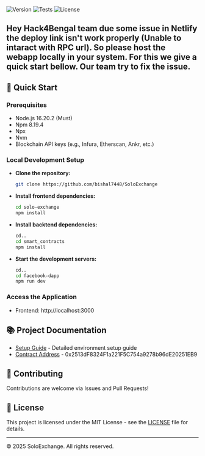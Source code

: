 <!-- # DeSocial -A Blockchain Based Social Media Platform -->

![Version](https://img.shields.io/badge/Version-1.0.0-blue.svg)
![Tests](https://img.shields.io/badge/Tests-Passed-green.svg)
![License](https://img.shields.io/badge/License-MIT-yellow.svg)

<!-- DeSocial is a censorship-resistant, user-owned social media platform built on Web3. This dApp empowers users with full control over their data, content, and identity. No central authority — just pure peer-to-peer interaction and secure blockchain-backed communication. -->

<!-- ## 🚀 Key Features

- *✅ Decentralized Identity*: Own your profile and credentials using wallets
- *Portfolio Evaluation*: Detailed analysis of cryptocurrency investment portfolios
- *📝 On-chain Posts*: Share content immutably and transparently
- *🗳 Community Governance*: Users vote on moderation and platform upgrades.
- *🔐 Data Privacy*: Zero third-party tracking or centralized control.
- *📱 Responsive UI*: Modern frontend built for an intuitive experience.

## 📋 Project Architecture

The project adopts a modern full-stack architecture:

- *Smart Contracts*: Solidity + Hardhat
- *Frontend*: React + TailwindCSS
- *Blockchain*: Ethereum or Polygon
- *Storage*: IPFS for media & metadata
- *Wallet Integration*: MetaMask / WalletConnect -->

## Hey Hack4Bengal team due some issue in Netlify the deploy link isn't work properly (Unable to intaract with RPC url). So please host the webapp locally in your system. For this we give a quick start bellow. Our team try to fix the issue.

## 🔧 Quick Start

### Prerequisites

- Node.js 16.20.2 (Must)
- Npm 8.19.4
- Npx
- Nvm
- Blockchain API keys (e.g., Infura, Etherscan, Ankr, etc.)
<!-- - Storage API keys(e.g., Pinata, etc.) -->

### Local Development Setup

- **Clone the repository:**
  ```sh
  git clone https://github.com/bishal7448/SoloExchange
  ```
- **Install frontend dependencies:**
  ```sh
  cd solo-exchange
  npm install
  ```
- **Install backtend dependencies:**
  ```sh
  cd..
  cd smart_contracts
  npm install
  ```
<!-- - **Set environment variables:**
  ```sh
  cd..
  cd facebook-dapp
  code .env.local
  Edit the .env.local file and fill in the required API keys and configurations**
  ```
- **Install backtend dependencies:**
  ```sh
  cd..
  cd web3
  code .env
  Edit the .env file and fill in the required API keys and configurations
  ```
- **Add ABI to context (Important)**
  ```sh
  from web3/artifacts/contracts/SocialMedia.sol
  drag SocialMediaDapp.json
  to facebook-dapp/context
  ``` -->
- **Start the development servers:**
  ```sh
  cd..
  cd facebook-dapp
  npm run dev
  ```
### Access the Application

- Frontend: http://localhost:3000

## 📚 Project Documentation

- [Setup Guide]() - Detailed environment setup guide
- [Contract Address](https://holesky.etherscan.io/address/0x2513dF8324F1a221F5C754a9278b96dE20251EB9) - 0x2513dF8324F1a221F5C754a9278b96dE20251EB9

<!-- ## 📚 AI & Plagrism Report
- [Plagarism Report](https://drive.google.com/file/d/1DTWquVH5ArJ5INpNbgG9R4W7q68Oyuhr/view?usp=drive_link)
- [AI Report](https://drive.google.com/file/d/1_U9U7YuPmVSLGYsT5Zc1-sLsyO-cYZXl/view?usp=drive_link) -->

## 🤝 Contributing

Contributions are welcome via Issues and Pull Requests!

## 📜 License

This project is licensed under the MIT License - see the [LICENSE](SoloExchange/Doc/LICENSE) file for details.

---

© 2025 SoloExchange. All rights reserved.
